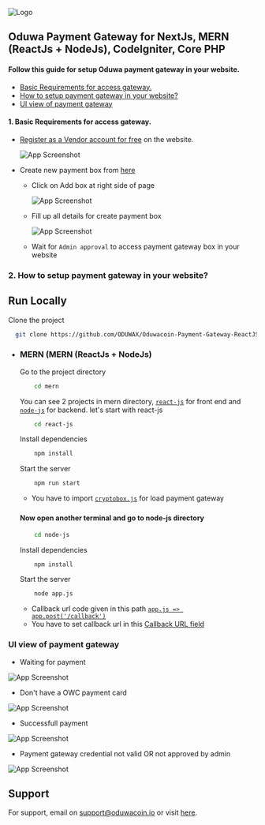 

![Logo](https://www.oduwagateway.com/odw/landing/images/logo.png)


## Oduwa Payment Gateway for NextJs, MERN (ReactJs + NodeJs), CodeIgniter, Core PHP

#### Follow this guide for setup Oduwa payment gateway in your website.
- [Basic Requirements for access gateway.](#basic-requirements)
- [How to setup payment gateway in your website?](#how-to-setup)
- [UI view of payment gateway](#ui-view)

<a name="basic-requirements"></a>
#### 1. Basic Requirements for access gateway.

- [Register as a Vendor account for free](https://www.oduwagateway.com/register) on the website.

    ![App Screenshot](https://www.oduwagateway.com/odw/githubdata/register-as-vendor.png)

- Create new payment box from [here](https://www.oduwagateway.com/webandor/apply-new-box)
    - Click on Add box at right side of page

        ![App Screenshot](https://www.oduwagateway.com/odw/githubdata/new-payment-box-1.png)
        <a name="createPaymentbox2"></a>
    - Fill up all details for create payment box

        ![App Screenshot](https://www.oduwagateway.com/odw/githubdata/new-payment-box-2.png)

    - Wait for `Admin approval` to access payment gateway box in your website

<a name="how-to-setup"></a>
### 2. How to setup payment gateway in your website?

## Run Locally

   Clone the project

```bash
  git clone https://github.com/ODUWAX/Oduwacoin-Payment-Gateway-ReactJS.git
```

            
<a name="mern"></a>
- ### MERN (MERN (ReactJs + NodeJs)
    Go to the project directory
    ```bash
        cd mern
    ```

    You can see 2 projects in mern directory, [`react-js`](/react-js) for front end and [`node-js`](/node-js) for backend.
    let's start with react-js
    ```bash
        cd react-js
    ```

    Install dependencies

    ```bash
        npm install
    ```

    Start the server

    ```bash
        npm run start
    ```
    - You have to import [`cryptobox.js`](/src/cryptobox.js) for load payment gateway
    ###

    #### Now open another terminal and go to node-js directory
    ```bash
        cd node-js
    ```

    Install dependencies

    ```bash
        npm install
    ```

    Start the server

    ```bash
        node app.js
    ```
    - Callback url code given in this path [`app.js => app.post('/callback')`](/node-js/app.js)
    - You have to set callback url in this [Callback URL field](#createPaymentbox2)

<a name="ui-view"></a>
### UI view of payment gateway
- Waiting for payment

![App Screenshot](https://www.oduwagateway.com/odw/githubdata/payment-awaiting.png)

- Don't have a OWC payment card

![App Screenshot](https://www.oduwagateway.com/odw/githubdata/dont-have-card.png)

- Successfull payment

![App Screenshot](https://www.oduwagateway.com/odw/githubdata/success-payment.png)

- Payment gateway credential not valid OR not approved by admin

![App Screenshot](https://www.oduwagateway.com/odw/githubdata/box-not-valid.png)


## Support
For support, email on support@oduwacoin.io or visit [here](https://www.oduwagateway.com/contact).
